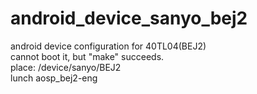 # android_device_sanyo_bej2
android device configuration for 40TL04(BEJ2)  
cannot boot it, but "make" succeeds.  
place: /device/sanyo/BEJ2  
lunch aosp_bej2-eng
